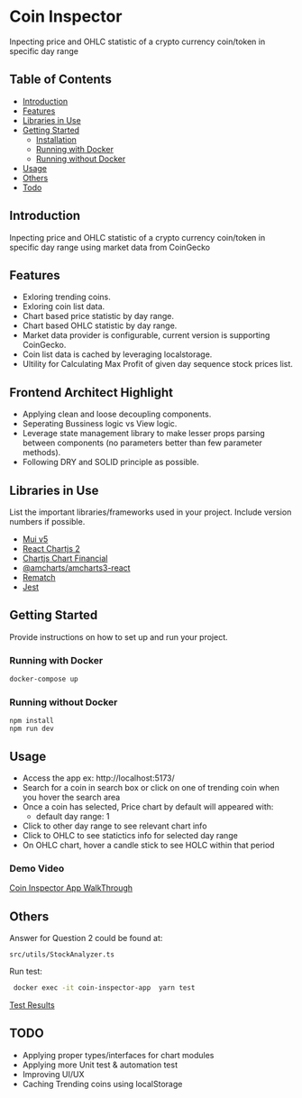 # Coin Inspector

Inpecting price and OHLC statistic of a crypto currency coin/token in specific day range

## Table of Contents

- [Introduction](#introduction)
- [Features](#features)
- [Libraries in Use](#libraries-in-use)
- [Getting Started](#getting-started)
  - [Installation](#installation)
  - [Running with Docker](#running-with-docker)
  - [Running without Docker](#running-without-docker)
- [Usage](#usage)
- [Others](#others)
- [Todo](#todo)

## Introduction

Inpecting price and OHLC statistic of a crypto currency coin/token in specific day range using market data from CoinGecko

## Features

- Exloring trending coins.
- Exloring coin list data.
- Chart based price statistic by day range.
- Chart based OHLC statistic by day range.
- Market data provider is configurable, current version is supporting CoinGecko.
- Coin list data is cached by leveraging localstorage.
- Ultility for Calculating Max Profit of given day sequence stock prices list.

## Frontend Architect Highlight

- Applying clean and loose decoupling components.
- Seperating Bussiness logic vs View logic.
- Leverage state management library to make lesser props parsing between components (no parameters better than few parameter methods).
- Following DRY and SOLID principle as possible.

## Libraries in Use

List the important libraries/frameworks used in your project. Include version numbers if possible.

- [Mui v5](https://mui.com/)
- [React Chartjs 2](https://reactchartjs.github.io/react-chartjs-2/)
- [Chartjs Chart Financial](https://github.com/chartjs/chartjs-chart-financial)
- [@amcharts/amcharts3-react](https://www.amcharts.com/docs/v3/)
- [Rematch](https://rematch.github.io/rematch/#/)
- [Jest](https://github.com/jestjs/jest)

## Getting Started

Provide instructions on how to set up and run your project.

### Running with Docker
```bash
docker-compose up
```

### Running without Docker
```
npm install
npm run dev
```

## Usage

- Access the app ex: http://localhost:5173/
- Search for a coin in search box or click on one of trending coin when you hover the search area
- Once a coin has selected, Price chart by default will appeared with:
  - default day range: 1
- Click to other day range to see relevant chart info
- Click to OHLC to see statictics info for selected day range
- On OHLC chart, hover a candle stick to see HOLC within that period

### Demo Video
[Coin Inspector App WalkThrough](https://www.awesomescreenshot.com/video/23281000?key=c357ab37197a6ea68b877a6be9da1268)


## Others

Answer for Question 2 could be found at:

```
src/utils/StockAnalyzer.ts
```

Run test:

```bash
 docker exec -it coin-inspector-app  yarn test
```

[Test Results](http://tinyurl.com/ynulvkem)

## TODO

- Applying proper types/interfaces for chart modules
- Applying more Unit test & automation test
- Improving UI/UX
- Caching Trending coins using localStorage
